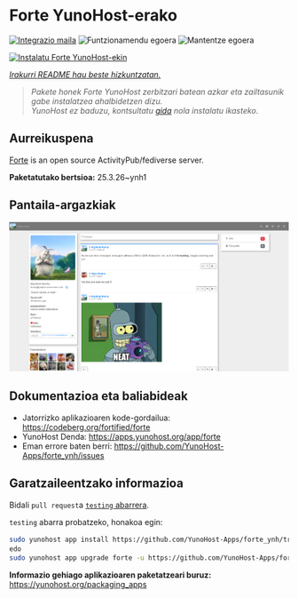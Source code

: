 <!--
Ohart ongi: README hau automatikoki sortu da <https://github.com/YunoHost/apps/tree/master/tools/readme_generator>ri esker
EZ editatu eskuz.
-->

# Forte YunoHost-erako

[![Integrazio maila](https://apps.yunohost.org/badge/integration/forte)](https://ci-apps.yunohost.org/ci/apps/forte/)
![Funtzionamendu egoera](https://apps.yunohost.org/badge/state/forte)
![Mantentze egoera](https://apps.yunohost.org/badge/maintained/forte)

[![Instalatu Forte YunoHost-ekin](https://install-app.yunohost.org/install-with-yunohost.svg)](https://install-app.yunohost.org/?app=forte)

*[Irakurri README hau beste hizkuntzatan.](./ALL_README.md)*

> *Pakete honek Forte YunoHost zerbitzari batean azkar eta zailtasunik gabe instalatzea ahalbidetzen dizu.*  
> *YunoHost ez baduzu, kontsultatu [gida](https://yunohost.org/install) nola instalatu ikasteko.*

## Aurreikuspena

[Forte](https://codeberg.org/fortified/forte/) is an open source ActivityPub/fediverse server.


**Paketatutako bertsioa:** 25.3.26~ynh1

## Pantaila-argazkiak

![Forte(r)en pantaila-argazkia](./doc/screenshots/example.png)

## Dokumentazioa eta baliabideak

- Jatorrizko aplikazioaren kode-gordailua: <https://codeberg.org/fortified/forte>
- YunoHost Denda: <https://apps.yunohost.org/app/forte>
- Eman errore baten berri: <https://github.com/YunoHost-Apps/forte_ynh/issues>

## Garatzaileentzako informazioa

Bidali `pull request`a [`testing` abarrera](https://github.com/YunoHost-Apps/forte_ynh/tree/testing).

`testing` abarra probatzeko, honakoa egin:

```bash
sudo yunohost app install https://github.com/YunoHost-Apps/forte_ynh/tree/testing --debug
edo
sudo yunohost app upgrade forte -u https://github.com/YunoHost-Apps/forte_ynh/tree/testing --debug
```

**Informazio gehiago aplikazioaren paketatzeari buruz:** <https://yunohost.org/packaging_apps>
